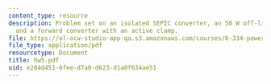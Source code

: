 ```yaml
---
content_type: resource
description: Problem set on an isolated SEPIC converter, an 50 W off-line converter,
  and a forward converter with an active clamp.
file: https://ol-ocw-studio-app-qa.s3.amazonaws.com/courses/6-334-power-electronics-spring-2007/e284d4516feed7a0d623d1a0f634ae51_hw5.pdf
file_type: application/pdf
resourcetype: Document
title: hw5.pdf
uid: e284d451-6fee-d7a0-d623-d1a0f634ae51
---
```

